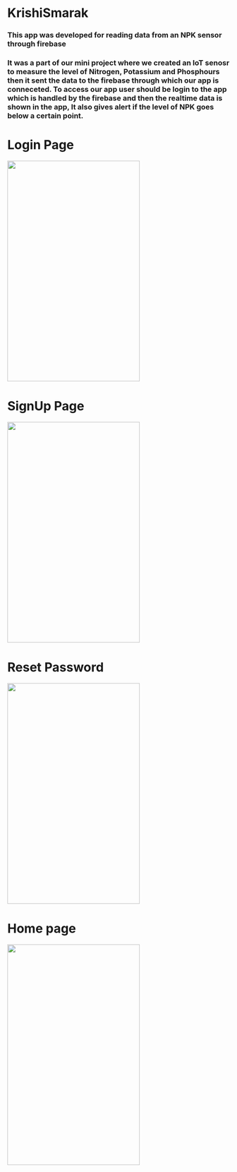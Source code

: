 # KrishiSmarak
### This app was developed for reading data from an NPK sensor through firebase
### It was a part of our mini project where we created an IoT senosr to measure the level of Nitrogen, Potassium and Phosphours then it sent the data to the firebase through which our app is conneceted. To access our app user should be login to the app which is handled by the firebase and then the realtime data is shown in the app, It also gives alert if the level of NPK goes below a certain point.

# Login Page
<img src = "https://github.com/ArijitRoy22/Mini_Project/assets/102459834/f44d39f6-0202-4d86-b60c-a6c8fc0a0da6" width="300" height="500"/>

# SignUp Page
<img src="https://github.com/ArijitRoy22/Mini_Project/assets/102459834/7b8a8344-5f64-447c-9f96-1d5ab77ff7e0" width="300" height="500"/>

# Reset Password
<img src="https://github.com/ArijitRoy22/Mini_Project/assets/102459834/e191eae2-d2c7-43a3-9873-bdd6082bdbab" width="300" height="500"/>

# Home page
<img src="https://github.com/ArijitRoy22/Mini_Project/assets/102459834/6083ad59-5f68-456b-9528-ad72ddf153e7" width="300" height="500"/>
